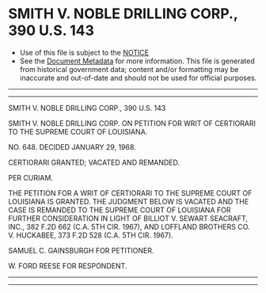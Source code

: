 ---
---

# SMITH V. NOBLE DRILLING CORP., 390 U.S. 143

* Use of this file is subject to the [NOTICE](https://github.com/publicdocs/notice/blob/master/NOTICE)
* See the [Document Metadata](../../../) for more information.
  This file is generated from historical government data; content and/or formatting may be inaccurate and out-of-date and should not be used for official purposes.

----------
----------

SMITH V. NOBLE DRILLING CORP., 390 U.S. 143

SMITH V. NOBLE DRILLING CORP. ON PETITION FOR WRIT OF CERTIORARI TO THE SUPREME COURT OF LOUISIANA.

NO. 648.  DECIDED JANUARY 29, 1968.

CERTIORARI GRANTED; VACATED AND REMANDED.

PER CURIAM.

THE PETITION FOR A WRIT OF CERTIORARI TO THE SUPREME COURT OF LOUISIANA IS GRANTED.  THE JUDGMENT BELOW IS VACATED AND THE CASE IS REMANDED TO THE SUPREME COURT OF LOUISIANA FOR FURTHER CONSIDERATION IN LIGHT OF BILLIOT V. SEWART SEACRAFT, INC., 382 F.2D 662 (C.A. 5TH CIR. 1967), AND LOFFLAND BROTHERS CO. V. HUCKABEE, 373 F.2D 528 (C.A. 5TH CIR. 1967).

SAMUEL C. GAINSBURGH FOR PETITIONER.

W. FORD REESE FOR RESPONDENT.


----------
----------


